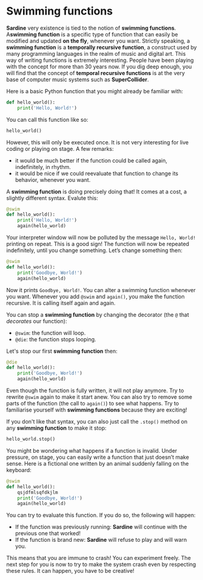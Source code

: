 # Swimming functions

**Sardine** very existence is tied to the notion of **swimming functions**. 
A**swimming function** is a specific type of function that can easily be modified and updated **on the fly**,
whenever you want. Strictly speaking, a **swimming function** is a **temporally recursive function**, 
a construct used by many programming languages in the realm of music and digital art.
This way of writing functions is extremely interesting. People have been playing with the concept for more
than 30 years now. If you dig deep enough, you will find that the concept of **temporal recursive functions**
is at the very base of computer music systems such as **SuperCollider**.

Here is a basic Python function that you might already be familiar with:

```python
def hello_world():
    print('Hello, World!')
```
You can call this function like so:

```python
hello_world()
```

However, this will only be executed once. It is not very interesting for live coding or playing on stage. A few remarks:

- it would be much better if the function could be called again, indefinitely, in rhythm.
- it would be nice if we could reevaluate that function to change its behavior, whenever you want.

A **swimming function** is doing precisely doing that! It comes at a cost, a slightly different syntax. Evalute this:

```python
@swim
def hello_world():
    print('Hello, World!')
    again(hello_world)
```

Your interpreter window will now be polluted by the message `Hello, World!` printing on repeat. This is a good sign! The function will now be repeated indefinitely, until you change something. Let&rsquo;s change something then:

```python
@swim
def hello_world():
    print('Goodbye, World!')
    again(hello_world)
```

Now it prints `Goodbye, World!`. You can alter a swimming function whenever you want. Whenever you add `@swim` and `again()`, you make the function recursive. It is calling itself again and again.

You can stop a **swimming function** by changing the decorator (the `@` that *decorates* our function):

- `@swim`: the function will loop.
- `@die`: the function stops looping.

Let's stop our first **swimming function** then:

```python
@die
def hello_world():
    print('Goodbye, World!')
    again(hello_world)
```


Even though the function is fully written, it will not play anymore. Try to rewrite `@swim` again to make it start anew. You can also try to remove some parts of the function (the call to `again()`) to see what happens. Try to familiarise yourself with **swimming functions** because they are exciting!

If you don't like that syntax, you can also just call the `.stop()` method on any **swimming function** to make it stop:

```python
hello_world.stop()
```

You might be wondering what happens if a function is invalid. Under pressure, on stage, you can easily write a function that just doesn&rsquo;t make sense. Here is a fictional one written by an animal suddenly falling on the keyboard:

```python
@swim
def hello_world():
    qsjdfmlsqfdkjlm
    print('Goodbye, World!')
    again(hello_world)
```


You can try to evaluate this function. If you do so, the following will happen:

- If the function was previously running: **Sardine** will continue with the previous one that worked!
- If the function is brand new: **Sardine** will refuse to play and will warn you.

This means that you are immune to crash! You can experiment freely. The next step for you is now to try to make the system crash even by respecting these rules. It can happen, you have to be creative!


